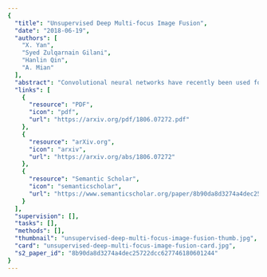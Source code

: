 ```yaml
---
{
  "title": "Unsupervised Deep Multi-focus Image Fusion",
  "date": "2018-06-19",
  "authors": [
    "X. Yan",
    "Syed Zulqarnain Gilani",
    "Hanlin Qin",
    "A. Mian"
  ],
  "abstract": "Convolutional neural networks have recently been used for multi-focus image fusion. However, due to the lack of labeled data for supervised training of such networks, existing methods have resorted to adding Gaussian blur in focused images to simulate defocus and generate synthetic training data with ground-truth for supervised learning. Moreover, they classify pixels as focused or defocused and leverage the results to construct the fusion weight maps which then necessitates a series of post-processing steps. In this paper, we present unsupervised end-to-end learning for directly predicting the fully focused output image from multi-focus input image pairs. The proposed approach uses a novel CNN architecture trained to perform fusion without the need for ground truth fused images and exploits the image structural similarity (SSIM) to calculate the loss; a metric that is widely accepted for fused image quality evaluation. Consequently, we are able to utilize {\\em real} benchmark datasets, instead of simulated ones, to train our network. The model is a feed-forward, fully convolutional neural network that can process images of variable sizes during test time. Extensive evaluations on benchmark datasets show that our method outperforms existing state-of-the-art in terms of visual quality and objective evaluations.",
  "links": [
    {
      "resource": "PDF",
      "icon": "pdf",
      "url": "https://arxiv.org/pdf/1806.07272.pdf"
    },
    {
      "resource": "arXiv.org",
      "icon": "arxiv",
      "url": "https://arxiv.org/abs/1806.07272"
    },
    {
      "resource": "Semantic Scholar",
      "icon": "semanticscholar",
      "url": "https://www.semanticscholar.org/paper/8b90da8d3274a4dec25722dcc627746180601244"
    }
  ],
  "supervision": [],
  "tasks": [],
  "methods": [],
  "thumbnail": "unsupervised-deep-multi-focus-image-fusion-thumb.jpg",
  "card": "unsupervised-deep-multi-focus-image-fusion-card.jpg",
  "s2_paper_id": "8b90da8d3274a4dec25722dcc627746180601244"
}
---
```


